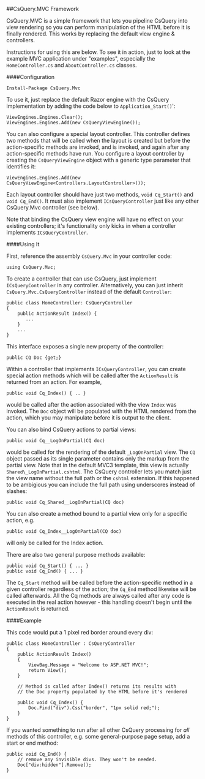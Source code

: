##CsQuery.MVC Framework

CsQuery.MVC is a simple framework that lets you pipeline CsQuery into view rendering so you can perform manipulation of the HTML before it is finally rendered. This works by replacing the default view engine & controllers. 

Instructions for using this are below. To see it in action, just to look at the example MVC application under "examples", especially the `HomeController.cs` and `AboutController.cs` classes.

####Configuration

    Install-Package CsQuery.Mvc

To use it, just replace the default Razor engine with the CsQuery implementation by adding the code below to `Application_Start()`':

    ViewEngines.Engines.Clear();
    ViewEngines.Engines.Add(new CsQueryViewEngine());

You can also configure a special layout controller. This controller defines two methods that will be called when the layout is created but before the action-specific methods are invoked, and is invoked, and again after any action-specific methods have run. You configure a layout controller by creating the `CsQueryViewEngine` object with a generic type parameter that identifies it:

    ViewEngines.Engines.Add(new CsQueryViewEngine<Controllers.LayoutController>());
 
Each layout controller should have just two methods, `void Cq_Start()` and `void Cq_End()`. It must also implement `ICsQueryController` just like any other CsQuery.Mvc controller (see below). 

Note that binding the CsQuery view engine will have no effect on your existing controllers; it's functionality only kicks in when a controller implements `ICsQueryController`.

####Using It

First, reference the assembly `CsQuery.Mvc` in your controller code:

    using CsQuery.Mvc;

To create a controller that can use CsQuery, just implement `ICsQueryController` in any controller. Alternatively, you can just inherit `CsQuery.Mvc.CsQueryController` instead of the default `Controller`:


    public class HomeController: CsQueryController
    {
        public ActionResult Index() {
           ...
        }
        ...
    }

This interface exposes a single new property of the controller:

    public CQ Doc {get;}
 
Within a controller that implements `ICsQueryController`, you can create special action methods which will be called after the `ActionResult` is returned from an action. For example,

    public void Cq_Index() { .. }

would be called after the action associated with the view `Index` was invoked. The `Doc` object will be populated with the HTML rendered from the action, which you may manipulate before it is output to the client.

You can also bind CsQuery actions to partial views:

    public void Cq__LogOnPartial(CQ doc)

would be called for the rendering of the default `_LogOnPartial` view. The `CQ` object passed as its single parameter contains only the markup from the partial view. Note that in the default MVC3 template, this view is actually `Shared\_LogOnPartial.cshtml`. The CsQuery controller lets you match just the view name without the full path or the `cshtml` extension. If this happened to be ambigious you can include the full path using underscores instead of slashes:

    public void Cq_Shared__LogOnPartial(CQ doc)

You can also create a method bound to a partial view only for a specific action, e.g.

    public void Cq_Index__LogOnPartial(CQ doc)

will only be called for the Index action.

There are also two general purpose methods available:

    public void Cq_Start() { ... }
    public void Cq_End() { ... }

The `Cq_Start` method will be called before the action-specific method in a given controller regardless of the action; the `Cq_End` method likewise will be called afterwards. All the Cq methods are always called after any code is executed in the real action however - this handling doesn't begin until the `ActionResult` is returned.

####Example

This code would put a 1 pixel red border around every div:

    public class HomeController : CsQueryController
    {
        public ActionResult Index()
        {
            ViewBag.Message = "Welcome to ASP.NET MVC!";
            return View();
        }

        // Method is called after Index() returns its results with 
        // the Doc property populated by the HTML before it's rendered

        public void Cq_Index() {
            Doc.Find("div").Css("border", "1px solid red;");
        }
    }

If you wanted something to run after all other CsQuery processing for *all* methods of this controller, e.g. some general-purpose page setup, add a start or end method:

    public void Cq_End() {
        // remove any invisible divs. They won't be needed.
        Doc["div:hidden"].Remove();
    }


